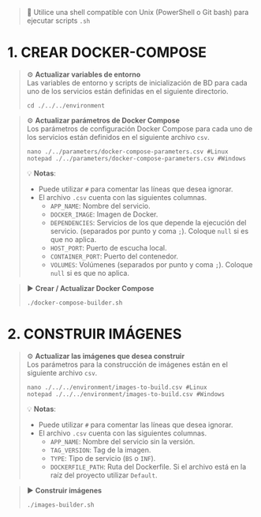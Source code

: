 > 📌 Utilice una shell compatible con Unix (PowerShell o Git bash) para ejecutar scripts `.sh`

# 1. CREAR DOCKER-COMPOSE

> ⚙️ **Actualizar variables de entorno**
> <br>Las variables de entorno y scripts de inicialización de BD para cada uno de los servicios están definidas en el siguiente directorio.
> ```shell script 
> cd ./../../environment
> ```

> ⚙️ **Actualizar parámetros de Docker Compose**
> <br>Los parámetros de configuración Docker Compose para cada uno de los servicios están definidos en el siguiente archivo `csv`.
> ```shell script 
> nano ./../parameters/docker-compose-parameters.csv #Linux
> notepad ./../parameters/docker-compose-parameters.csv #Windows
> ```
>
> 💡 **Notas**:
> - Puede utilizar `#` para comentar las líneas que desea ignorar.
> - El archivo `.csv` cuenta con las siguientes columnas.
>   - `APP_NAME`: Nombre del servicio.
>   - `DOCKER_IMAGE`: Imagen de Docker.
>   - `DEPENDENCIES`: Servicios de los que depende la ejecución del servicio. (separados por punto y coma `;`). Coloque `null` si es que no aplica.
>   - `HOST_PORT`: Puerto de escucha local.
>   - `CONTAINER_PORT`: Puerto del contenedor.
>   - `VOLUMES`: Volúmenes (separados por punto y coma `;`). Coloque `null` si es que no aplica.

> ▶️ **Crear / Actualizar Docker Compose**
> ```shell script 
> ./docker-compose-builder.sh
> ```

# 2. CONSTRUIR IMÁGENES

> ⚙️ **Actualizar las imágenes que desea construir**
> <br>Los parámetros para la construcción de imágenes están en el siguiente archivo `csv`.
> ```shell script 
> nano ./../../environment/images-to-build.csv #Linux
> notepad ./../../environment/images-to-build.csv #Windows
> ```
>
> 💡 **Notas**:
> - Puede utilizar `#` para comentar las líneas que desea ignorar.
> - El archivo `.csv` cuenta con las siguientes columnas.
>   - `APP_NAME`: Nombre del servicio sin la versión.
>   - `TAG_VERSION`: Tag de la imagen.
>   - `TYPE`: Tipo de servicio (`BS` o `INF`).
>   - `DOCKERFILE_PATH`: Ruta del Dockerfile. Si el archivo está en la raíz del proyecto utilizar `Default`.

> ▶️ **Construir imágenes**
> ```shell script 
> ./images-builder.sh
> ```
